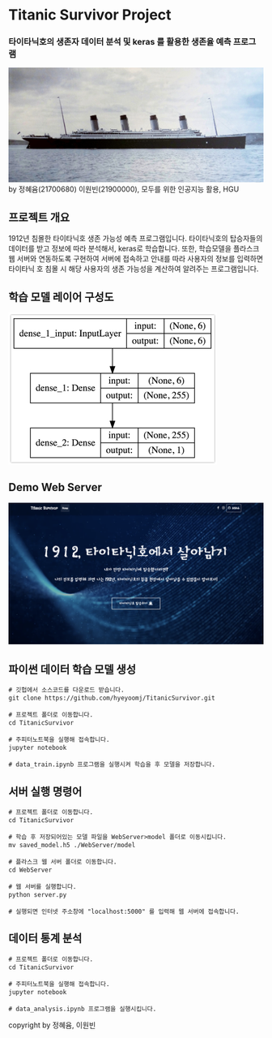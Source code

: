 # Titanic Survivor Project
### 타이타닉호의 생존자 데이터 분석 및 keras 를 활용한 생존율 예측 프로그램

![image](./data/titanic.jpeg)
by 정혜윰(21700680) 이원빈(21900000), 모두를 위한 인공지능 활용, HGU

## 프로젝트 개요
1912년 침몰한 타이타닉호 생존 가능성 예측 프로그램입니다. 타이타닉호의 탑승자들의 데이터를 받고 정보에 따라 분석해서, keras로 학습합니다.
또한, 학습모델을 플라스크 웹 서버와 연동하도록 구현하여 서버에 접속하고 안내를 따라 사용자의 정보를 입력하면 타이타닉 호 침몰 시 해당 사용자의 생존 가능성을 계산하여 알려주는 프로그램입니다.

## 학습 모델 레이어 구성도
![image](./data/train_model.jpeg)

## Demo Web Server
![image](./data/demoserver.png)

## 파이썬 데이터 학습 모델 생성
```
# 깃헙에서 소스코드를 다운로드 받습니다.
git clone https://github.com/hyeyoomj/TitanicSurvivor.git

# 프로젝트 폴더로 이동합니다.
cd TitanicSurvivor

# 주피터노트북을 실행해 접속합니다.
jupyter notebook

# data_train.ipynb 프로그램을 실행시켜 학습을 후 모델을 저장합니다.
```

## 서버 실행 명령어
```
# 프로젝트 폴더로 이동합니다.
cd TitanicSurvivor

# 학습 후 저장되어있는 모델 파일을 WebServer>model 폴더로 이동시킵니다.
mv saved_model.h5 ./WebServer/model

# 플라스크 웹 서버 폴더로 이동합니다.
cd WebServer

# 웹 서버를 실행합니다.
python server.py

# 실행되면 인터넷 주소창에 "localhost:5000" 를 입력해 웹 서버에 접속합니다.
```


## 데이터 통계 분석
```
# 프로젝트 폴더로 이동합니다.
cd TitanicSurvivor

# 주피터노트북을 실행해 접속합니다.
jupyter notebook

# data_analysis.ipynb 프로그램을 실행시킵니다.
```

copyright by 정혜윰, 이원빈

